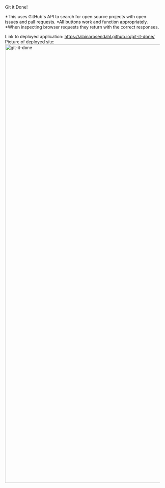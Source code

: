 Git it Done!

*This uses GitHub's API to search for open source projects with open issues and pull requests.
*All buttons work and function appropriately.
*When inspecting browser requests they return with the correct responses.


Link to deployed application: https://alainarosendahl.github.io/git-it-done/
Picture of deployed site:
<img width="1429" alt="git-it-done" src="https://user-images.githubusercontent.com/101417047/166080804-95c9ee36-726d-48f6-9815-072d6482e64b.png">

